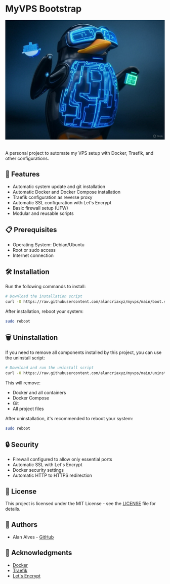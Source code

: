 # MyVPS Bootstrap

<div align="center">
  <img src="./assets/title.jpg" width="600"/>
</div>

<br />

A personal project to automate my VPS setup with Docker, Traefik, and other configurations.

## 🚀 Features

- Automatic system update and git installation
- Automatic Docker and Docker Compose installation
- Traefik configuration as reverse proxy
- Automatic SSL configuration with Let's Encrypt
- Basic firewall setup (UFW)
- Modular and reusable scripts

## 📋 Prerequisites

- Operating System: Debian/Ubuntu
- Root or sudo access
- Internet connection

## 🛠️ Installation

Run the following commands to install:

```bash
# Download the installation script
curl -O https://raw.githubusercontent.com/alancriaxyz/myvps/main/boot.sh && chmod +x boot.sh &&  ./boot.sh
```

After installation, reboot your system:
```bash
sudo reboot
```

## 🗑️ Uninstallation

If you need to remove all components installed by this project, you can use the uninstall script:

```bash
# Download and run the uninstall script
curl -O https://raw.githubusercontent.com/alancriaxyz/myvps/main/uninstall.sh && chmod +x uninstall.sh && sudo ./uninstall.sh
```

This will remove:
- Docker and all containers
- Docker Compose
- Git
- All project files

After uninstallation, it's recommended to reboot your system:
```bash
sudo reboot
```

## 🔒 Security

- Firewall configured to allow only essential ports
- Automatic SSL with Let's Encrypt
- Docker security settings
- Automatic HTTP to HTTPS redirection

## 📝 License

This project is licensed under the MIT License - see the [LICENSE](LICENSE) file for details.

## 👥 Authors

- Alan Alves - [GitHub](https://github.com/alancriaxyz)

## 🙏 Acknowledgments

- [Docker](https://www.docker.com/)
- [Traefik](https://traefik.io/)
- [Let's Encrypt](https://letsencrypt.org/) 
